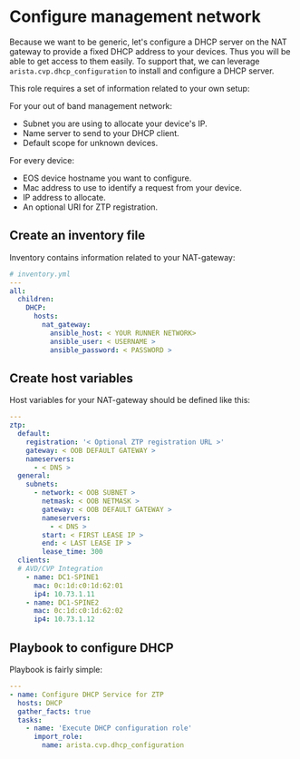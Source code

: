 # Configure management network

Because we want to be generic, let's configure a DHCP server on the NAT gateway to provide a fixed DHCP address to your devices. Thus you will be able to get access to them easily. To support that, we can leverage `arista.cvp.dhcp_configuration` to install and configure a DHCP server.

This role requires a set of information related to your own setup:

For your out of band management network:

- Subnet you are using to allocate your device's IP.
- Name server to send to your DHCP client.
- Default scope for unknown devices.

For every device:

- EOS device hostname you want to configure.
- Mac address to use to identify a request from your device.
- IP address to allocate.
- An optional URI for ZTP registration.

## Create an inventory file

Inventory contains information related to your NAT-gateway:

```yaml
# inventory.yml
---
all:
  children:
    DHCP:
      hosts:
        nat_gateway:
          ansible_host: < YOUR RUNNER NETWORK>
          ansible_user: < USERNAME >
          ansible_password: < PASSWORD >
```

## Create host variables

Host variables for your NAT-gateway should be defined like this:

```yaml
---
ztp:
  default:
    registration: '< Optional ZTP registration URL >'
    gateway: < OOB DEFAULT GATEWAY >
    nameservers:
      - < DNS >
  general:
    subnets:
      - network: < OOB SUBNET >
        netmask: < OOB NETMASK >
        gateway: < OOB DEFAULT GATEWAY >
        nameservers:
          - < DNS >
        start: < FIRST LEASE IP >
        end: < LAST LEASE IP >
        lease_time: 300
  clients:
  # AVD/CVP Integration
    - name: DC1-SPINE1
      mac: 0c:1d:c0:1d:62:01
      ip4: 10.73.1.11
    - name: DC1-SPINE2
      mac: 0c:1d:c0:1d:62:02
      ip4: 10.73.1.12
```

## Playbook to configure DHCP

Playbook is fairly simple:

```yaml
---
- name: Configure DHCP Service for ZTP
  hosts: DHCP
  gather_facts: true
  tasks:
    - name: 'Execute DHCP configuration role'
      import_role:
        name: arista.cvp.dhcp_configuration
```
